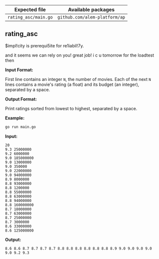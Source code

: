 | Expected file        | Available packages            |
| -------------------- | ----------------------------- |
| `rating_asc/main.go` | `github.com/alem-platform/ap` |

## rating_asc

<p data-story-username="alm34">$impl!city is prerequi5ite for re1iabil!7y.</p>
<p data-story-username="a-J-nx"> and it seems we can rely on you! great job! i c u tomorrow for the loadtest then</p>


**Input Format:**

First line contains an integer `N`, the number of movies.
Each of the next `N` lines contains a movie's rating (a float) and its budget (an integer), separated by a space.

**Output Format:**

Print ratings sorted from lowest to highest, separated by a space.

**Example:**
```sh
go run main.go
```

**Input:**
```
20
9.3 25000000
9.2 6000000
9.0 185000000
9.0 13000000
9.0 350000
9.0 22000000
9.0 94000000
8.9 8000000
8.8 93000000
8.8 1200000
8.8 55000000
8.8 63000000
8.8 94000000
8.8 160000000
8.7 18000000
8.7 63000000
8.7 25000000
8.7 3000000
8.6 33000000
8.6 125000000
```

**Output:**
```
8.6 8.6 8.7 8.7 8.7 8.7 8.8 8.8 8.8 8.8 8.8 8.8 8.9 9.0 9.0 9.0 9.0 9.0 9.2 9.3
```